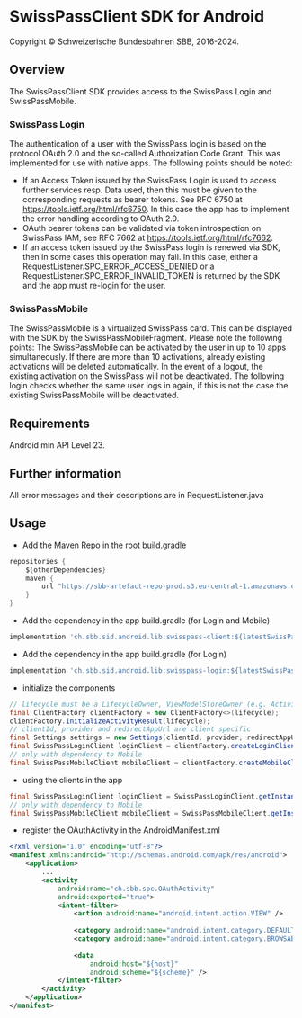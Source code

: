 ﻿SwissPassClient SDK for Android
===============================

Copyright &copy; Schweizerische Bundesbahnen SBB, 2016-2024.

## Overview

The SwissPassClient SDK provides access to the SwissPass Login and SwissPassMobile.

### SwissPass Login

The authentication of a user with the SwissPass login is based on the protocol OAuth 2.0 and the so-called Authorization Code Grant. This was implemented for use with native apps. The following points should be noted:
* If an Access Token issued by the SwissPass Login is used to access further services resp. Data used, then this must be given to the corresponding requests as bearer tokens. See RFC 6750 at https://tools.ietf.org/html/rfc6750. In this case the app has to implement the error handling according to OAuth 2.0.
* OAuth bearer tokens can be validated via token introspection on SwissPass IAM, see RFC 7662 at https://tools.ietf.org/html/rfc7662.
* If an access token issued by the SwissPass login is renewed via SDK, then in some cases this operation may fail. In this case, either a RequestListener.SPC_ERROR_ACCESS_DENIED or a RequestListener.SPC_ERROR_INVALID_TOKEN is returned by the SDK and the app must re-login for the user.

### SwissPassMobile

The SwissPassMobile is a virtualized SwissPass card. This can be displayed with the SDK by the SwissPassMobileFragment. Please note the following points:
The SwissPassMobile can be activated by the user in up to 10 apps simultaneously. If there are more than 10 activations, already existing activations will be deleted automatically.
In the event of a logout, the existing activation on the SwissPass will not be deactivated. The following login checks whether the same user logs in again, if this is not the case the existing SwissPassMobile will be deactivated.

## Requirements

Android min API Level 23.

## Further information

All error messages and their descriptions are in RequestListener.java

## Usage

* Add the Maven Repo in the root build.gradle
```groovy
repositories {
    ${otherDependencies}
    maven {
        url "https://sbb-artefact-repo-prod.s3.eu-central-1.amazonaws.com/releases"
    }
}
```

* Add the dependency in the app build.gradle (for Login and Mobile)
```groovy
implementation 'ch.sbb.sid.android.lib:swisspass-client:${latestSwissPassRelease}'
```

* Add the dependency in the app build.gradle (for Login)
```groovy
implementation 'ch.sbb.sid.android.lib:swisspass-login:${latestSwissPassRelease}'
```

* initialize the components
```java
// lifecycle must be a LifecycleOwner, ViewModelStoreOwner (e.g. Activity or Application)
final ClientFactory clientFactory = new ClientFactory<>(lifecycle);
clientFactory.initializeActivityResult(lifecycle);
// clientId, provider and redirectAppUrl are client specific
final Settings settings = new Settings(clientId, provider, redirectAppUrl, Environment.PRODUCTION);
final SwissPassLoginClient loginClient = clientFactory.createLoginClient(settings);
// only with dependency to Mobile
final SwissPassMobileClient mobileClient = clientFactory.createMobileClient(loginClient);
```

* using the clients in the app
```java
final SwissPassLoginClient loginClient = SwissPassLoginClient.getInstance();
// only with dependency to Mobile
final SwissPassMobileClient mobileClient = SwissPassMobileClient.getInstance();
```

* register the OAuthActivity in the AndroidManifest.xml
```xml
<?xml version="1.0" encoding="utf-8"?>
<manifest xmlns:android="http://schemas.android.com/apk/res/android">
    <application>
        ...
        <activity
            android:name="ch.sbb.spc.OAuthActivity"
            android:exported="true">
            <intent-filter>
                <action android:name="android.intent.action.VIEW" />
        
                <category android:name="android.intent.category.DEFAULT" />
                <category android:name="android.intent.category.BROWSABLE" />
        
                <data
                    android:host="${host}"
                    android:scheme="${scheme}" />
            </intent-filter>
        </activity>
    </application>
</manifest>
```
